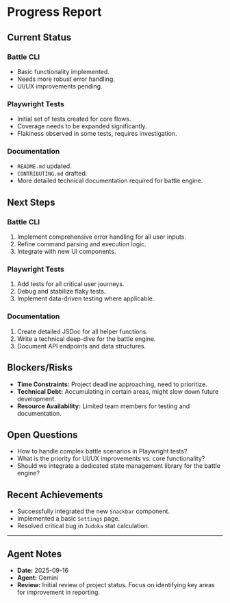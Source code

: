 # Progress Report

## Current Status

### Battle CLI

- Basic functionality implemented.
- Needs more robust error handling.
- UI/UX improvements pending.

### Playwright Tests

- Initial set of tests created for core flows.
- Coverage needs to be expanded significantly.
- Flakiness observed in some tests, requires investigation.

### Documentation

- `README.md` updated.
- `CONTRIBUTING.md` drafted.
- More detailed technical documentation required for battle engine.

## Next Steps

### Battle CLI

1. Implement comprehensive error handling for all user inputs.
2. Refine command parsing and execution logic.
3. Integrate with new UI components.

### Playwright Tests

1. Add tests for all critical user journeys.
2. Debug and stabilize flaky tests.
3. Implement data-driven testing where applicable.

### Documentation

1. Create detailed JSDoc for all helper functions.
2. Write a technical deep-dive for the battle engine.
3. Document API endpoints and data structures.

## Blockers/Risks

- **Time Constraints:** Project deadline approaching, need to prioritize.
- **Technical Debt:** Accumulating in certain areas, might slow down future development.
- **Resource Availability:** Limited team members for testing and documentation.

## Open Questions

- How to handle complex battle scenarios in Playwright tests?
- What is the priority for UI/UX improvements vs. core functionality?
- Should we integrate a dedicated state management library for the battle engine?

## Recent Achievements

- Successfully integrated the new `Snackbar` component.
- Implemented a basic `Settings` page.
- Resolved critical bug in `Judoka` stat calculation.

---

## Agent Notes

- **Date:** 2025-09-16
- **Agent:** Gemini
- **Review:** Initial review of project status. Focus on identifying key areas for improvement in reporting.

